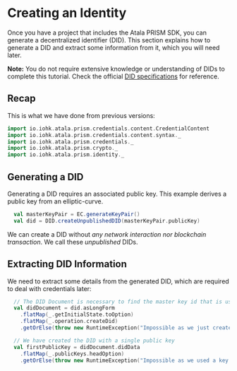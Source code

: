 # Creating an Identity
Once you have a project that includes the Atala PRISM SDK, you can generate a decentralized identifier (DID). This section explains how to generate a DID and extract some information from it, which you will need later.

**Note:** You do not require extensive knowledge or understanding of DIDs to complete this tutorial. Check the official [DID specifications](https://w3c-ccg.github.io/did-spec/) for reference.

## Recap
This is what we have done from previous versions:

```scala mdoc
import io.iohk.atala.prism.credentials.content.CredentialContent
import io.iohk.atala.prism.credentials.content.syntax._
import io.iohk.atala.prism.credentials._
import io.iohk.atala.prism.crypto._
import io.iohk.atala.prism.identity._
```

## Generating a DID

Generating a DID requires an associated public key. This example derives a public key from an elliptic-curve.

```scala mdoc
  val masterKeyPair = EC.generateKeyPair()
  val did = DID.createUnpublishedDID(masterKeyPair.publicKey)
```

We can create a DID without *any network interaction nor blockchain transaction*. We call these *unpublished* DIDs.

## Extracting DID Information

We need to extract some details from the generated DID, which are required to deal with credentials later:

```scala mdoc
  // The DID Document is necessary to find the master key id that is used to sign credentials
  val didDocument = did.asLongForm
    .flatMap(_.getInitialState.toOption)
    .flatMap(_.operation.createDid)
    .getOrElse(throw new RuntimeException("Impossible as we just created an unpublished DID"))

  // We have created the DID with a single public key
  val firstPublicKey = didDocument.didData
    .flatMap(_.publicKeys.headOption)
    .getOrElse(throw new RuntimeException("Impossible as we used a key to create the DID"))
```
